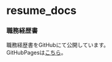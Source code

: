 # resume_docs
### 職務経歴書
職務経歴書をGitHubにて公開しています。  
GitHubPagesは[こちら](https://ayukin.github.io/resume_docs/)。
